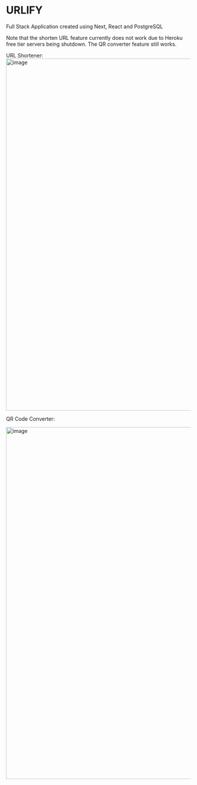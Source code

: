 # URLIFY

Full Stack Application created using Next, React and PostgreSQL

Note that the shorten URL feature currently does not work due to Heroku free tier servers being shutdown.
The QR converter feature still works.

URL Shortener:
<img width="960" alt="image" src="https://user-images.githubusercontent.com/72326930/229000547-727102c9-fb9e-4447-b72c-6f869ecb4329.png">

QR Code Converter:

<img width="960" alt="image" src="https://user-images.githubusercontent.com/72326930/229000516-7dcbf1dd-103a-40a5-a36e-8b8b9bf0f7b6.png">

